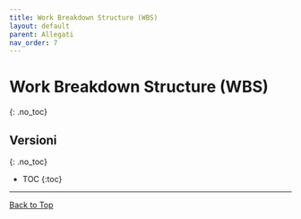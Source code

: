 ```yaml
---
title: Work Breakdown Structure (WBS)
layout: default
parent: Allegati
nav_order: 7
---
```


# Work Breakdown Structure (WBS)
{: .no_toc}

## Versioni
{: .no_toc}

- TOC
{:toc}

---

[Back to Top](#top)